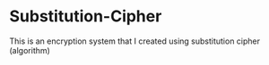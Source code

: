 # Substitution-Cipher
This is an encryption system that I created using substitution cipher (algorithm)
